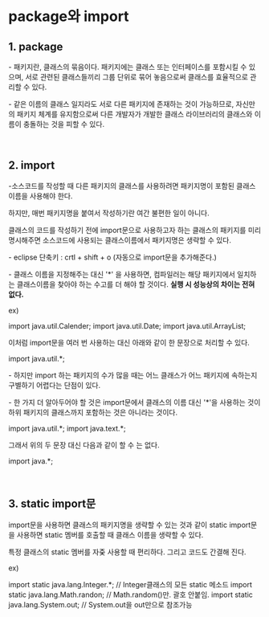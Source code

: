 # package와 import

## 1. package

\- 패키지란, 클래스의 묶음이다. 패키지에는 클래스 또는 인터페이스를 포함시킬 수 있으며, 서로 관련된 클래스들끼리 그룹 단위로 묶어 놓음으로써 클래스를 효율적으로 관리할 수 있다.

\- 같은 이름의 클래스 일지라도 서로 다른 패키지에 존재하는 것이 가능하므로, 자신만의 패키지 체계를 유지함으로써 다른 개발자가 개발한 클래스 라이브러리의 클래스와 이름이 충돌하는 것을 피할 수 있다.

<br>

## 2. import

\-소스코드를 작성할 때 다른 패키지의 클래스를 사용하려면 패키지명이 포함된 클래스 이름을 사용해야 한다.

하지만, 매번 패키지명을 붙여서 작성하기란 여간 불편한 일이 아니다.

클래스의 코드를 작성하기 전에 import문으로 사용하고자 하는 클래스의 패키지를 미리 명시해주면 소스코드에 사용되는 클래스이름에서 패키지명은 생략할 수 있다.

\- eclipse 단축키 : crtl + shift + o (자동으로 import문을 추가해준다.)

\- 클래스 이름을 지정해주는 대신 '*' 을 사용하면, 컴파일러는 해당 패키지에서 일치하는 클래스이름을 찾아야 하는 수고를 더 해야 할 것이다. **실행 시 성능상의 차이는 전혀 없다.**

ex)

import java.util.Calender;
import java.util.Date;
import java.util.ArrayList;

이처럼 import문을 여러 번 사용하는 대신 아래와 같이 한 문장으로 처리할 수 있다.

import java.util.*;

\- 하지만 import 하는 패키지의 수가 많을 때는 어느 클래스가 어느 패키지에 속하는지 구별하기 어렵다는 단점이 있다.

\- 한 가지 더 알아두어야 할 것은 import문에서 클래스의 이름 대신 '*'을 사용하는 것이 하위 패키지의 클래스까지 포함하는 것은 아니라는 것이다.

import java.util.\*;
import java.text.\*;

그래서 위의 두 문장 대신 다음과 같이 할 수 는 없다.

import java.\*;

<br>

## 3. static import문

import문을 사용하면 클래스의 패키지명을 생략할 수 있는 것과 같이 static import문을 사용하면 static 멤버를 호출할 때 클래스 이름을 생략할 수 있다.

특정 클래스의 static 멤버를 자줒 사용할 때 편리하다. 그리고 코드도 간결해 진다.

ex)

import static java.lang.Integer.*;			// Integer클래스의 모든 static 메소드
import static java.lang.Math.randon;	// Math.random()만. 괄호 안붙임.
import static java.lang.System.out;		// System.out을 out만으로 참조가능